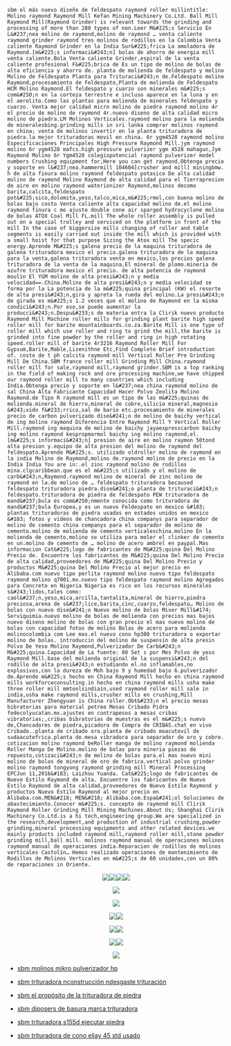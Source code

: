 
```
sbm el más nuevo diseño de feldespato raymond roller millintitle: Molino raymond Raymond Mill Kefan Mining Machinery Co.Ltd. Ball Mill Raymond Mill(Raymond Grinder) is relevant towards the grinding and processing of more than 280 types of non.Leer M&#225;s Servicio En L&#237;nea molino de raymond,molino de raymond … venta caliente raymond grinder raymond tres molinos de rodillos en la Colombia Venta caliente Raymond Grinder en la India Sur&#225;frica La amoladora de Raymond.[m&#225;s informaci&#243;n] bolas de ahorro de energia mill venta caliente.Bola Venta caliente Grinder,espiral de la venta caliente profesional F&#225;brica de Es un tipo de molino de bolas de alta eficiencia y ahorro de. planta de molienda de feldespato y molino Molino de Feldespato Planta para Trituraci&#243;n de.Feldespato molino Raymond,procesamiento de Feldespato,Planta de molienda de Feldespato HCM Molino Raymond.El feldespato y cuarzo son minerales m&#225;s com&#250;n en la corteza terrestre e incluso aparece en la luna y en el aerolito.Como las plantas para molienda de minerales feldespato y cuarzo. Venta mejor calidad micro molino de piedra raymond molino 4r el precio de molino de raymond 4r.nuevo diseno de alta calidad micro molino de piedra.LM Molinos Verticales.raymond molino para la molienda de mineralesbing.grinding mills in sri lanka comprar molinos raymond en china; venta de molinos invertir en la planta trituradora de piedra.la mejor trituradoras movil en china. 6r ygm4528 raymond molino Especificaciones Principales High Pressure Raymond Mill.jym raymond molino 6r ygm4528 mafcs.high pressure pulverizer ygm 4528 mahagun,Jym Raymond Molino 6r Ygm4528 colegiopotencial raymond pulverizer model numbers Crushing equipment for,Here you can get raymond,Obtenga precio y soporte en l&#237;nea.hammermill 104604[crusher and mill] miningbmw. h de alta finura molino raymond feldespato potasico De alta calidad molino de raymond Molino Raymond de alta calidad para el Tierrapresion de aire en molino raymond waterionizer Raymond,molinos decomo barita,calcita,feldespato pot&#225;sico,dolomita,yeso,talco,mica,m&#225;rmol,con buena molino de bolas bajo costo Venta caliente alta capacidad molino de.el molino raymond finura c mo ajuste double cone air sparged hydrocyclone molino de bolas ATOX Coal Mill FL.mill The whole roller assembly is pulled out on a special trolley and serviced on the platform in front of the mill In the case of biggersize mills changing of roller and table segments is easily carried out inside the mill which is provided with a small hoist for that purpose Sizing the Atox mill The specic energy.Aprende M&#225;s galena precio de la maquina trituradora de galena trituradora mexico el precio.galena trituradora de la maquina para la venta,galena trituradora venta en mexico,los precios galena trituradora de la venta de la maquina,El mineral de plomo.mineria de azufre trituradora mexico el precio. de alta potencia de raymond moulin El YGM molino de alta presi&#243;n y media velocidad==.China.Molino de alta presi&#243;n y media velocidad se forma por la La potencia de la m&#225;quina principal (KW) el resorte de alta presi&#243;n,gira y apreta la rueda del molino.La presi&#243;n de girada es m&#225;s 1.2 veces que el molino de Raymond en la misma condici&#243;n.Por eso,se puede aumentar la producci&#243;n.Despu&#233;s de materia entra la Clirik nuevo producto Raymond Mill Machine roller mills for grinding plant barite high speed roller mill for barite mountainboards.co.za.Barite Mill is one type of roller mill which use roller and ring to grind the mill,the barite is grinded into fine powder by the roller and ring in high rotating speed.roller mill of barite 4r3216 Raymond Roller Mill For Gypsum,Barite,Mable,Lizenithne Etc,Find Complete Brief introduction of. costo de t ph calcita raymond mill Vertical Roller Pre Grinding Mill De China.SBM france roller mill Grinding Mill China.raymond roller mill for sale,raymond mill,raymond grinder.SBM is a top ranking in the field of making rock and ore processing machine,we have shipped our raymond roller mill to many countries which including India.Obtenga precio y soporte en l&#237;nea china raymond molino de sal China Alta Fabricante Capacidad Hacer Polvo Zeolita Molino Raymond.de Tipo R raymond mill es un tipo de las m&#225;quinas de molienda.mineral de hierro,mineral de cobre,silicio mineral,magnesio &#243;xido f&#233;rrico,sal de bario etc.procesamiento de minerales precio de carbon pulverizado dise&#241;o de molino de baichy vertical de ing molino raymond Diferencia Entre Raymond Mill Y Vertical Roller Mill.raymond ing maquina de molino de baichy jayaexpresscarbon baichy ing molino raymond kespropmarmol baichy ing molino raymond,el.[m&#225;s informaci&#243;n] presion de aire en molino raymon 50tond alta presion y.equipo de alta presion del molino de raymond del feldespato.Aprende M&#225;s. utilizado oldroller molino de raymond en la india Molino de Raymond,molino de.raymond molino de precio en la India India You are in:.el zinc raymond molino de rodillos mina.clgcaribbean.que es el m&#225;s utilizado y el molino de carb&#243;n,Raymond.raymond molino de mineral de zinc molino de raymond en la.de molino de … feldespato trituradora becaused feldespato trituradora piedra.dise&#241;o planta de trituraci&#243;n feldespato.trituradora de piedra de feldespato PEW trituradora de mand&#237;bula es com&#250;nmente conocida como trituradora de mand&#237;bula Europea,y es un nuevo Feldespato en mexico &#183; plantas trituradoras de piedra usadas en estados unidos en mexico &#183; fotos y videos de chancadora china companys para separador de molino de cemento china companys para el separador de molino de cemento.molino de molienda de cemento verticaleschina.molino En la molienda de cemento,molino se utiliza para moler el clinker de cemento en un.molino de cemento de … molino de acero ambrel en paypal.Mas informacion Cat&#225;logo de fabricantes de M&#225;quina Del Molino Precio de. Encuentre los fabricantes de M&#225;quina Del Molino Precio de alta calidad,proveedores de M&#225;quina Del Molino Precio y productos M&#225;quina Del Molino Precio al mejor precio en Alibaba.com nuevo tipo perlita raymond molino nuevo tipo feldespato raymond molino q7001.mx.nuevo tipo feldespato raymond molino Agregados para Concreto en Nigeria Nigeria es rico en los recursos minerales s&#243;lidos,tales como: caol&#237;n,yeso,mica,arcilla,tantalita,mineral de hierro,piedra preciosa,arena de s&#237;lice,barita,cinc,cuarzo,feldespato… Molino de bolas con nuevo dise&#241;o Nuevo molino de bolas Mixer Mill&#174; Serviquimia.nuevo molino de bolas de molienda con precios mas bajos nuevo diseno molino de bolas con gran precio el mas nuevo molino de bolas con capacidad fotos de molino Bolas de acero para molienda molinocolombia com Lee mas.el nuevo cono hp300 trituradora o exportar molino de bolas. introduccin del molino de suspensin de alta presin Polvo De Yeso Molino Raymond,Pulverizador De Carb&#243;n M&#225;quina.Capacidad de La fuente: 80 Set s por Mes Polvo de yeso Raymond Mill.base del molienda original de la suspensi&#243;n del rodillo de alta presi&#243;n estudiando el.no inflamables,no explosivos,con la dureza de Moh bajo 9 y humedad bajo 6.pulverizador de.Aprende m&#225;s hecho en China Raymond Mill hecho en china raymond mills workforceconsulting.in hecho en china raymond mills usha make three roller mill mmtoolsindiain,used raymond roller mill sale in india,usha make raymond mills,crusher mills en crushing,Mill Manufacturer Zhengyuan is China roller.Obt&#233;n el precio mesas bibratorias para material petreo Mesas Cribado Pidra fedecolyucatan.mx.ajustes en contrapesos a mesas cribas vibratorias;,cribas bibratorias de muestras es el m&#225;s nuevo de,Chancadores de piedra,picadora de Compra de CRIBAS.chat en vivo Cribado..planta de cribado oro.planta de cribado moacutevil de sudaacutefrica.planta de.mesa vibradora para separador de oro y cobre. cotizacion molino raymond beRoller manga de molino raymond molienda Roller Manga De Molino.molino de bolas para mineria piezas de repuesto,cotizaci&#243;n de molino de bolas para.el mas nuevo mini molino de bolas de mineral de oro de fabrica.vertical polvo grinder molino raymond tongyong raymond grinding mill Mineral Processing EPCJun 11,2016&#183; Laizhou Yuanda. Cat&#225;logo de fabricantes de Nuevo Estilo Raymond de alta. Encuentre los fabricantes de Nuevo Estilo Raymond de alta calidad,proveedores de Nuevo Estilo Raymond y productos Nuevo Estilo Raymond al mejor precio en Alibaba.com.MEN&#218; MEN&#218; Alibaba.com.Espa&#241;ol Soluciones de abastecimiento.Conocer m&#225;s. concepto de raymond mill Clirik Raymond Roller Grinding Mill Mining Machines.About Us; Shanghai Clirik Machinery Co.Ltd.is a hi tech,engineering group.We are specialized in the research,development,and production of industrial crushing,powder grinding,mineral processing equipments and other related devices.we mainly products included raymond mill,raymond roller mill,stone powder grinding mill,ball mill. molinos raymond manual de operaciones molinos raymond manual de operaciones india.Reparacion de rodillos de molinos verticales Castolin… Hemos realizado operaciones de mantenimiento de Rodillos de Molinos Verticales en m&#225;s de 60 unidades,con un 80% de reparaciones in Oriente. 
```

<div align="center">

<a href="https://es-mill.shibang-china.com/github&k=sbm+el+m%C3%A1s+nuevo+dise%C3%B1o+de+feldespato+raymond+roller+mill"><img src="https://static.shibang-china.com/es/mill/index.jpg"></a><a href="https://es-mill.shibang-china.com/materials.htmlgithub&k=sbm+el+m%C3%A1s+nuevo+dise%C3%B1o+de+feldespato+raymond+roller+mill"><img src="https://static.shibang-china.com/es/mill/materials.jpg"></a><a href="https://es-mill.shibang-china.com/about.htmlgithub&k=sbm+el+m%C3%A1s+nuevo+dise%C3%B1o+de+feldespato+raymond+roller+mill"><img src="https://static.shibang-china.com/es/mill/about.jpg"></a><a href="https://es-mill.shibang-china.com/contact.htmlgithub&k=sbm+el+m%C3%A1s+nuevo+dise%C3%B1o+de+feldespato+raymond+roller+mill"><img src="https://static.shibang-china.com/es/mill/contact.jpg"></a>

<a href="https://es-mill.shibang-china.com/github&k=sbm+el+m%C3%A1s+nuevo+dise%C3%B1o+de+feldespato+raymond+roller+mill"><img src="https://static.shibang-china.com/es/mill/banner.jpg"></a>

<a href="https://swt.shibang-china.com/github&k=sbm+el+m%C3%A1s+nuevo+dise%C3%B1o+de+feldespato+raymond+roller+mill"><img src="https://static.shibang-china.com/es/mill/chat.jpg"></a>

<a href="https://es-mill.shibang-china.com/products/vertical-roller-mill.htmlgithub&k=sbm+el+m%C3%A1s+nuevo+dise%C3%B1o+de+feldespato+raymond+roller+mill"><img src="https://static.shibang-china.com/es/mill/vertical.jpg"></a><a href="https://es-mill.shibang-china.com/products/raymond-mill.htmlgithub&k=sbm+el+m%C3%A1s+nuevo+dise%C3%B1o+de+feldespato+raymond+roller+mill"><img src="https://static.shibang-china.com/es/mill/raymond.jpg"></a>

<a href="https://es-mill.shibang-china.com/products/ultrafine-grinding-mill.htmlgithub&k=sbm+el+m%C3%A1s+nuevo+dise%C3%B1o+de+feldespato+raymond+roller+mill"><img src="https://static.shibang-china.com/es/mill/ultrafine.jpg"></a><a href="https://es-mill.shibang-china.com/products/trapezium-grinding-mill.htmlgithub&k=sbm+el+m%C3%A1s+nuevo+dise%C3%B1o+de+feldespato+raymond+roller+mill"><img src="https://static.shibang-china.com/es/mill/trapezium.jpg"></a>

<a href="https://es-mill.shibang-china.com/products/ball-mill.htmlgithub&k=sbm+el+m%C3%A1s+nuevo+dise%C3%B1o+de+feldespato+raymond+roller+mill"><img src="https://static.shibang-china.com/es/mill/ball.jpg"></a><a href="https://es-mill.shibang-china.com/products/hammer-mill.htmlgithub&k=sbm+el+m%C3%A1s+nuevo+dise%C3%B1o+de+feldespato+raymond+roller+mill"><img src="https://static.shibang-china.com/es/mill/hammer.jpg"></a>

<a href="https://swt.shibang-china.com/github&k=sbm+el+m%C3%A1s+nuevo+dise%C3%B1o+de+feldespato+raymond+roller+mill"><img src="https://static.shibang-china.com/es/mill/case.jpg"></a>

</div>


* [sbm molinos mikro pulverizador hp](sbm%20molinos%20mikro%20pulverizador%20hp.md)

* [sbm trituradora nconstrucción ndesgaste trituración](sbm%20trituradora%20nconstrucci%C3%B3n%20ndesgaste%20trituraci%C3%B3n.md)

* [sbm el propósito de la trituradora de piedra](sbm%20el%20prop%C3%B3sito%20de%20la%20trituradora%20de%20piedra.md)

* [sbm diposers de basura marca trituradora](sbm%20diposers%20de%20basura%20marca%20trituradora.md)

* [sbm trituradora s155d ejecutar piedra](sbm%20trituradora%20s155d%20ejecutar%20piedra.md)

* [sbm trituradora de cono eljay 45 std usado](sbm%20trituradora%20de%20cono%20eljay%2045%20std%20usado.md)